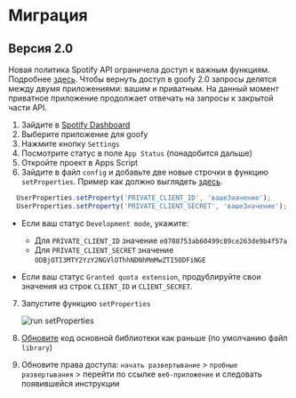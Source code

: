 # Миграция

## Версия 2.0

Новая политика Spotify API ограничела доступ к важным функциям. Подробнее [здесь](https://developer.spotify.com/blog/2024-11-27-changes-to-the-web-api).
Чтобы вернуть доступ в goofy 2.0 запросы делятся между двумя приложениями: вашим и приватным. На данный момент приватное приложение продолжает отвечать на запросы к закрытой части API.

1. Зайдите в [Spotify Dashboard](https://developer.spotify.com/dashboard)
2. Выберите приложение для goofy
3. Нажмите кнопку `Settings`
4. Посмотрите статус в поле `App Status` (понадобится дальше)
5. Откройте проект в Apps Script
6. Зайдите в файл `config` и добавьте две новые строчки в функцию `setProperties`. Пример как должно выглядеть [здесь](https://github.com/Chimildic/goofy/blob/main/config.js).
```js
  UserProperties.setProperty('PRIVATE_CLIENT_ID', 'вашеЗначение');
  UserProperties.setProperty('PRIVATE_CLIENT_SECRET', 'вашеЗначение');
```

- Если ваш статус `Development mode`, укажите:
  - Для `PRIVATE_CLIENT_ID` значение `e0708753ab60499c89ce263de9b4f57a`
  - Для `PRIVATE_CLIENT_SECRET` значение `ODBjOTI3MTY2YzY2NGVlOThhNDNhMmMwZTI5ODFiNGE`

- Если ваш статус `Granted quota extension`, продублируйте свои значения из строк `CLIENT_ID` и `CLIENT_SECRET`.

7. Запустите функцию `setProperties`

   ![run setProperties](/img/install-run-setProperties.png)

8. [Обновите](https://chimildic.github.io/goofy/#/tuning?id=Обновить-библиотеку) код основной библиотеки как раньше (по умолчанию файл `library`)
9. Обновите права доступа: `начать развертывание` > `пробные развертывания` > перейти по ссылке `веб-приложение` и следовать появившейся инструкции

